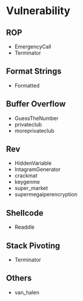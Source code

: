 # Vulnerability
## ROP
- EmergencyCall
- Terminator

## Format Strings
- Formatted

## Buffer Overflow
- GuessTheNumber
- privateclub
- moreprivateclub

## Rev
- HiddenVariable
- IntagramGenerator
- crackmat
- keygenme
- super_market
- supermegaiperencryption

## Shellcode
- Readdle

## Stack Pivoting
- Terminator

## Others
- van_halen
